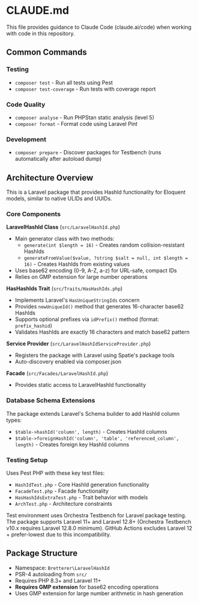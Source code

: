 # CLAUDE.md

This file provides guidance to Claude Code (claude.ai/code) when working with code in this repository.

## Common Commands

### Testing
- `composer test` - Run all tests using Pest
- `composer test-coverage` - Run tests with coverage report

### Code Quality
- `composer analyse` - Run PHPStan static analysis (level 5)
- `composer format` - Format code using Laravel Pint

### Development
- `composer prepare` - Discover packages for Testbench (runs automatically after autoload dump)

## Architecture Overview

This is a Laravel package that provides HashId functionality for Eloquent models, similar to native ULIDs and UUIDs.

### Core Components

**LaravelHashId Class** (`src/LaravelHashId.php`)
- Main generator class with two methods:
  - `generate(int $length = 16)` - Creates random collision-resistant HashIds
  - `generateFromValue($value, ?string $salt = null, int $length = 16)` - Creates HashIds from existing values
- Uses base62 encoding (0-9, A-Z, a-z) for URL-safe, compact IDs
- Relies on GMP extension for large number operations

**HasHashIds Trait** (`src/Traits/HasHashIds.php`)
- Implements Laravel's `HasUniqueStringIds` concern
- Provides `newUniqueId()` method that generates 16-character base62 HashIds
- Supports optional prefixes via `idPrefix()` method (format: `prefix_hashid`)
- Validates HashIds are exactly 16 characters and match base62 pattern

**Service Provider** (`src/LaravelHashIdServiceProvider.php`)
- Registers the package with Laravel using Spatie's package tools
- Auto-discovery enabled via composer.json

**Facade** (`src/Facades/LaravelHashId.php`)
- Provides static access to LaravelHashId functionality

### Database Schema Extensions

The package extends Laravel's Schema builder to add HashId column types:
- `$table->hashId('column', length)` - Creates HashId columns
- `$table->foreignHashId('column', 'table', 'referenced_column', length)` - Creates foreign key HashId columns

### Testing Setup

Uses Pest PHP with these key test files:
- `HashIdTest.php` - Core HashId generation functionality
- `FacadeTest.php` - Facade functionality
- `HasHashIdsExtraTest.php` - Trait behavior with models
- `ArchTest.php` - Architecture constraints

Test environment uses Orchestra Testbench for Laravel package testing. The package supports Laravel 11+ and Laravel 12.8+ (Orchestra Testbench v10.x requires Laravel 12.8.0 minimum). GitHub Actions excludes Laravel 12 + prefer-lowest due to this incompatibility.

## Package Structure

- Namespace: `Bretterer\LaravelHashId`
- PSR-4 autoloading from `src/`
- Requires PHP 8.3+ and Laravel 11+
- **Requires GMP extension** for base62 encoding operations
- Uses GMP extension for large number arithmetic in hash generation